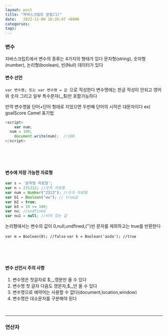 ```yaml
---
layout: post
title: "자바스크립트 문법(1)"
date:   2022-11-09 16:35:47 +0900
categories:
tags: 
---
```


### 변수

자바스크립트에서 변수의 종류는 4가지의 형태가 있다 문자형(string), 숫자형(number), 논리형(boolean), 빈(Null) 데이터가 있다

#### 변수 선언

`var 변수명; 또는 var 변수명 = 값 `으로 작성한다 변수명에는 한글 작성이 안되고 영어와 숫자 그리고 일부 특수문자(_,$)만 포함가능하다

만약 변수명을 단어+단어 형태로 지었으면 두번째 단어의 시작은 대문자이다 ex) goalScore Camel 표기법

``` javascript
<script>
	var num;
  num = 100;
	document.write(num);  //100
</script>
```

&nbsp;

&nbsp;

#### 변수에 저장 가능한 자료형

``` javascript
var s = '문자형 자료형';
var n = 231312; //숫자 자료형
var num = Number("2313"); //숫자 자료형
var b1 = Boolean("ww"); // true값
var b2 = true;
var b3 = 10 >= 100;
var nu; //undfined
var nu1 = null; //비어 있는 값
```

논리형에서는 변수의 값이 0,null,undfined,('')빈 문자를 제외하고는 true를 반환한다

`var m = Boolean(0); //false`    `var k = Boolean('asda'); //true`

&nbsp;

&nbsp;

#### 변수 선언시 주의 사항

1. 변수명은 첫글자로 $,_,영문만 올 수 있다
2. 변수명 첫 글자 다음도 영문자,$,_만 올 수 있다
3. 변수명으로 예약어는 사용할 수 없다(document,location,window)
4. 변수명은 대소문자를 구분해야 된다

&nbsp;

--------

### 연산자


